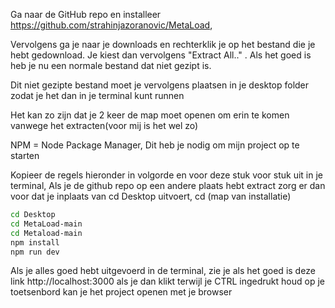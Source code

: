 Ga naar de GitHub repo en installeer https://github.com/strahinjazoranovic/MetaLoad,

Vervolgens ga je naar je downloads en rechterklik je op het bestand die je hebt gedownload. Je kiest dan vervolgens "Extract All.." . Als het goed is heb je nu een normale bestand dat niet gezipt is.

Dit niet gezipte bestand moet je vervolgens plaatsen in je desktop folder zodat je het dan in je terminal kunt runnen

Het kan zo zijn dat je 2 keer de map moet openen om erin te komen vanwege het extracten(voor mij is het wel zo)

NPM = Node Package Manager, Dit heb je nodig om mijn project op te starten

Kopieer de regels hieronder in volgorde en voor deze stuk voor stuk uit in je terminal, Als je de github repo op een andere plaats hebt extract zorg er dan voor dat je inplaats van cd Desktop uitvoert, cd (map van installatie)

```bash
cd Desktop
cd MetaLoad-main 
cd Metaload-main 
npm install
npm run dev
```

Als je alles goed hebt uitgevoerd in de terminal, zie je als het goed is deze link http://localhost:3000
als je dan klikt terwijl je CTRL ingedrukt houd op je toetsenbord kan je het project openen met je browser
